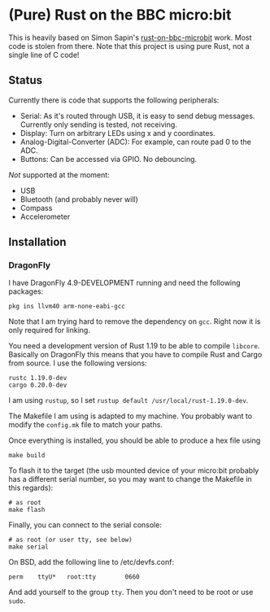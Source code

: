 # (Pure) Rust on the BBC micro:bit

This is heavily based on Simon Sapin's
[rust-on-bbc-microbit](https://github.com/SimonSapin/rust-on-bbc-microbit)
work. Most code is stolen from there. Note that this project is using pure
Rust, not a single line of C code!

## Status

Currently there is code that supports the following peripherals:

- Serial: As it's routed through USB, it is easy to send debug messages. Currently only sending is tested, not receiving.
- Display: Turn on arbitrary LEDs using x and y coordinates.
- Analog-Digital-Converter (ADC): For example, can route pad 0 to the ADC.
- Buttons: Can be accessed via GPIO. No debouncing.

*Not* supported at the moment:

- USB
- Bluetooth (and probably never will)
- Compass
- Accelerometer

## Installation

### DragonFly

I have DragonFly 4.9-DEVELOPMENT running and need the following packages:

    pkg ins llvm40 arm-none-eabi-gcc

Note that I am trying hard to remove the dependency on `gcc`. Right now it is
only required for linking.

You need a development version of Rust 1.19 to be able to compile `libcore`.
Basically on DragonFly this means that you have to compile Rust and Cargo from
source. I use the following versions:

    rustc 1.19.0-dev
    cargo 0.20.0-dev

I am using `rustup`, so I set `rustup default /usr/local/rust-1.19.0-dev`.

The Makefile I am using is adapted to my machine. You probably want to modify
the `config.mk` file to match your paths.

Once everything is installed, you should be able to produce a hex file using

    make build

To flash it to the target (the usb mounted device of your micro:bit probably
has a different serial number, so you may want to change the Makefile in this regards):

    # as root
    make flash

Finally, you can connect to the serial console:

    # as root (or user tty, see below)
    make serial

On BSD, add the following line to /etc/devfs.conf:

    perm    ttyU*   root:tty        0660

And add yourself to the group ```tty```. Then you don't need to be root
or use ```sudo```.
